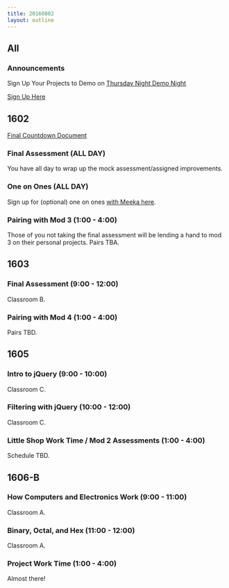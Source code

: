 ```yaml
---
title: 20160802
layout: outline
---
```


## All

### Announcements

Sign Up Your Projects to Demo on [Thursday Night Demo Night](http://www.meetup.com/Turing-Community-Events/events/232879633/)

[Sign Up Here](https://goo.gl/forms/xFnaV0Ms1ZSGC9Wn2)

## 1602

[Final Countdown Document](https://gist.github.com/rrgayhart/35784c39bc7dcb8561fcbd68ef34c98f)

### Final Assessment (ALL DAY)

You have all day to wrap up the mock assessment/assigned improvements.

### One on Ones (ALL DAY)

Sign up for (optional) one on ones [with Meeka here](https://public.etherpad-mozilla.org/p/instructor-pairing).

### Pairing with Mod 3 (1:00 - 4:00)

Those of you not taking the final assessment will be lending a hand to mod 3
on their personal projects. Pairs TBA.


## 1603

### Final Assessment (9:00 - 12:00)

Classroom B.

### Pairing with Mod 4 (1:00 - 4:00)

Pairs TBD.


## 1605

### Intro to jQuery (9:00 - 10:00)

Classroom C.

### Filtering with jQuery (10:00 - 12:00)

Classroom C.

### Little Shop Work Time / Mod 2 Assessments (1:00 - 4:00)

Schedule TBD.


## 1606-B

### How Computers and Electronics Work (9:00 - 11:00)

Classroom A.

### Binary, Octal, and Hex (11:00 - 12:00)

Classroom A.


### Project Work Time (1:00 - 4:00)

Almost there!
